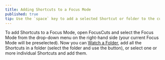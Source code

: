 ```yaml
---
title: Adding Shortcuts to a Focus Mode
published: true
tip: Use the `space` key to add a selected Shortcut or folder to the current Focus Mode.
---
```

To add Shortcuts to a Focus Mode, open FocusCuts and select the Focus Mode from the drop-down menu on the right-hand side (your current Focus Mode will be preselected). Now you can [Watch a Folder](watch-a-folder.md), add all the Shortcuts in a folder (select the folder and use the <object type="image/svg+xml" class="menubar-icon"
data="/assets/icons/chevron_right.svg"></object> button), or select one or more individual Shortcuts and add them.
